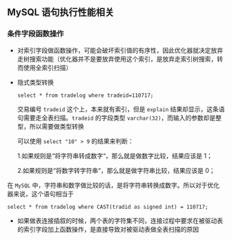 ## MySQL 语句执行性能相关

### 条件字段函数操作

* 对索引字段做函数操作，可能会破坏索引值的有序性，因此优化器就决定放弃走树搜索功能（优化器并不是要放弃使用这个索引，是放弃走索引树搜索，转而使用全索引扫描）

* 隐式类型转换

  ```mysql
  select * from tradelog where tradeid=110717;
  ```

  交易编号 `tradeid` 这个上，本来就有索引，但是 `explain` 结果却显示，这条语句需要走全表扫描。`tradeid` 的字段类型 `varchar(32)`，而输入的参数却是整型，所以需要做类型转换

  可以使用 `select "10" > 9` 的结果来判断：

  1.如果规则是“将字符串转成数字“，那么就是做数字比较，结果应该是 1；

  2.如果规则是“将数字转字符串“，那么就是做字符串比较，结果应该是 0；

在 `MySQL` 中，字符串和数字做比较的话，是将字符串转换成数字。所以对于优化器来说，这个语句相当于

```mysql
select * from tradelog where CAST(tradid as signed int) = 110717;
```

* 如果做表连接插叙的时候，两个表的字符集不同，连接过程中要求在被驱动表的索引字段加上函数操作，是直接导致对被驱动表做全表扫描的原因

